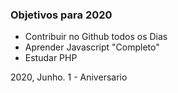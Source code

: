 ### Objetivos para 2020

- Contribuir no Github todos os Dias
- Aprender Javascript "Completo"
- Estudar PHP

2020, Junho. 1 - Aniversario


 
